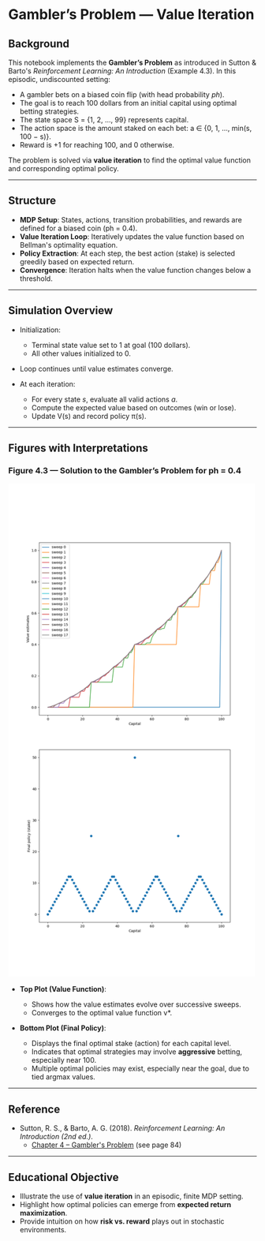 # Gambler’s Problem — Value Iteration

## Background

This notebook implements the **Gambler’s Problem** as introduced in Sutton & Barto's *Reinforcement Learning: An Introduction* (Example 4.3). In this episodic, undiscounted setting:

* A gambler bets on a biased coin flip (with head probability *ph*).
* The goal is to reach 100 dollars from an initial capital using optimal betting strategies.
* The state space S = {1, 2, ..., 99} represents capital.
* The action space is the amount staked on each bet: a ∈ {0, 1, ..., min(s, 100 − s)}.
* Reward is +1 for reaching 100, and 0 otherwise.

The problem is solved via **value iteration** to find the optimal value function and corresponding optimal policy.

---

## Structure

* **MDP Setup**: States, actions, transition probabilities, and rewards are defined for a biased coin (ph = 0.4).
* **Value Iteration Loop**: Iteratively updates the value function based on Bellman's optimality equation.
* **Policy Extraction**: At each step, the best action (stake) is selected greedily based on expected return.
* **Convergence**: Iteration halts when the value function changes below a threshold.

---

## Simulation Overview

* Initialization:

  * Terminal state value set to 1 at goal (100 dollars).
  * All other values initialized to 0.
* Loop continues until value estimates converge.
* At each iteration:

  * For every state *s*, evaluate all valid actions *a*.
  * Compute the expected value based on outcomes (win or lose).
  * Update V(s) and record policy π(s).

---

## Figures with Interpretations

### **Figure 4.3 — Solution to the Gambler’s Problem for ph = 0.4**

<img src="generated_images/figure_4_3.png" width="500"/>

* **Top Plot (Value Function)**:

  * Shows how the value estimates evolve over successive sweeps.
  * Converges to the optimal value function v\*.

* **Bottom Plot (Final Policy)**:

  * Displays the final optimal stake (action) for each capital level.
  * Indicates that optimal strategies may involve **aggressive** betting, especially near 100.
  * Multiple optimal policies may exist, especially near the goal, due to tied argmax values.

---

## Reference

* Sutton, R. S., & Barto, A. G. (2018). *Reinforcement Learning: An Introduction (2nd ed.)*.
  * [Chapter 4 – Gambler's Problem](http://incompleteideas.net/book/RLbook2020.pdf#page=89) (see page 84)

---

## Educational Objective

* Illustrate the use of **value iteration** in an episodic, finite MDP setting.
* Highlight how optimal policies can emerge from **expected return maximization**.
* Provide intuition on how **risk vs. reward** plays out in stochastic environments.


